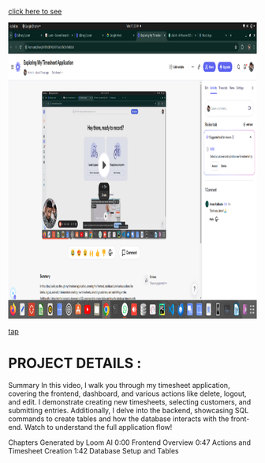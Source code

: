  
  [click here to see ](https://www.loom.com/share/a9787cdd14524575ae62fe21efedb3cd)

  <img src="frontend/images/loomTimesheet.png" alt="Description of Image" width="1000" height="600">

[tap ](https://www.loom.com/share/a9787cdd14524575ae62fe21efedb3cd)

# PROJECT DETAILS :
Summary
In this video, I walk you through my timesheet application, covering the frontend, dashboard, and various actions like delete, logout, and edit. I demonstrate creating new timesheets, selecting customers, and submitting entries. Additionally, I delve into the backend, showcasing SQL commands to create tables and how the database interacts with the front-end. Watch to understand the full application flow!


Chapters
Generated by Loom AI
0:00
Frontend Overview
0:47
Actions and Timesheet Creation
1:42
Database Setup and Tables

































































































































   <!-- for better view click image to enlarge >>..>>
 
  
  <img src="frontend/images/projectpaje1.png" alt="Description of Image" width="700" height="200">
  
  
  <img src="frontend/images/projectpage3.png" alt="Description of Image" width="700" height="200">
  
  <img src="frontend/images/projectpage2.png" alt="Description of Image" width="700" height="200"> 
  [https://drive.google.com/drive/home] -->